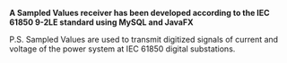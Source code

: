 **A Sampled Values receiver has been developed according to the IEC 61850 9-2LE standard using MySQL and JavaFX**

P.S. Sampled Values are used to transmit digitized signals of current and voltage of the power system at IEC 61850 digital substations.

